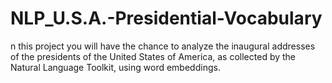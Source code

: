 # NLP_U.S.A.-Presidential-Vocabulary
n this project you will have the chance to analyze the inaugural addresses of the presidents of the United States of America, as collected by the Natural Language Toolkit, using word embeddings.
